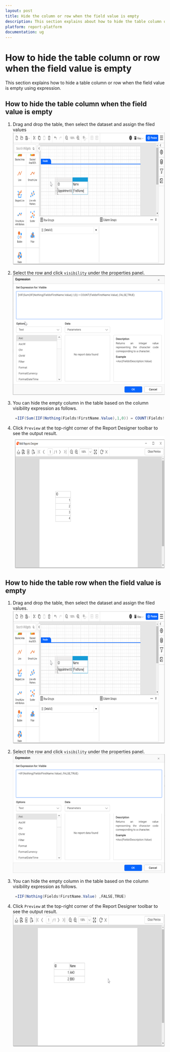 ```yaml
---
layout: post
title: Hide the column or row when the field value is empty
description: This section explains about how to hide the table column or row when the field value is empty using expression
platform: report-platform
documentation: ug
---
```


# How to hide the table column or row when the field value is empty

This section explains how to hide a table column or row when the field value is empty using expression.

## How to hide the table column when the field value is empty

1. Drag and drop the table, then select the dataset and assign the filed values
![table deisgn](/static/assets/on-premise/images/report-designer/how-to/hide-row-column/hide-row-column-table-design.png)
2. Select the row and click `visibility` under the properties panel.
![set visibility expression](/static/assets/on-premise/images/report-designer/how-to/hide-row-column/hide-column-expression.png)
3. You can hide the empty column in the table based on the column visibility expression as follows.  

   ```csharp
    =IIF(Sum(IIF(Nothing(Fields!FirstName.Value),1,0)) = COUNT(Fields!FirstName.Value) ,FALSE,TRUE)
   ```

4. Click `Preview` at the top-right corner of the Report Designer toolbar to see the output result.
![output-column](/static/assets/on-premise/images/report-designer/how-to/hide-row-column/hide-column-output.png)

## How to hide the table row when the field value is empty

1. Drag and drop the table, then select the dataset and assign the filed values.
![table deisgn](/static/assets/on-premise/images/report-designer/how-to/hide-row-column/hide-row-column-table-design.png)
2. Select the row and click `visibility` under the properties panel.
![set visibility expression](/static/assets/on-premise/images/report-designer/how-to/hide-row-column/hide-row-expression.png)
3. You can hide the empty column in the table based on the column visibility expression as follows.

   ```csharp
    =IIF(Nothing(Fields!FirstName.Value) ,FALSE,TRUE)
   ```

4. Click `Preview` at the top-right corner of the Report Designer toolbar to see the output result.
![output-row](/static/assets/on-premise/images/report-designer/how-to/hide-row-column/hide-row-output.png)